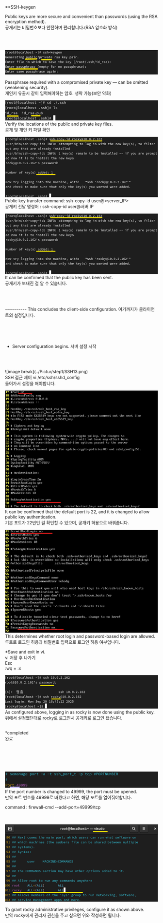 **SSH-keygen


Public keys are more secure and convenient than passwords (using the RSA encryption method).<br>
공개키는 비밀번호보다 안전하며 편리합니다.(RSA 암호화 방식)<br>
<br>
<Br>
<Br>

![image break](../Pictur/step1/SSH10.png)<Br>

Passphrase required with a compromised private key — can be omitted (weakening security).<br>
개인키 유출시 같이 입력해야하는 암호. 생략 가능(보안 약화) 


![image break](../Pictur/step1/SSH11.png)<br>
Verify the locations of the public and private key files.<br>
공개 및 개인 키 파일 확인<Br>


![image break](../Pictur/step1/SSH12.png)<br>
Public key transfer command: ssh-copy-id user@<server_IP><br>
공개키 전달 명령어 : ssh-copy-id user@서버 IP <br>





![image break](../Pictur/step1/SSH12.png)<br>
It can be confirmed that the public key has been sent.<br>
공개키가 보내진 걸 알 수 있습니다.<br>
<br>
<Br>
<br>

----------- This concludes the client-side configuration.
여기까지가 클라이언트의 설정입니다. 
<br>
<Br>
<br>
<br>
<br>

* Server configuration begins. 서버 설정 시작
<br>
<br>
<Br>
![image break](../Pictur/step1/SSH13.png)<br>
SSH 접근 제어
vi /etc/ssh/sshd_config <br>
들어가서 설정을 해야합니다.


![image break](../Pictur/step1/SSH14.png)<br>
It can be confirmed that the default port is 22, and it is changed to allow public key authentication.<br>
기본 포트가 22번인 걸 확인할 수 있으며, 공개키 허용으로 바꿔줍니다.


![image break](../Pictur/step1/SSH15.png)<br>
This determines whether root login and password-based login are allowed.<br>
루트로 로그인 허용과 비밀번호 입력으로 로그인 허용 여부입니다.<br>

*Save and exit in vi.<br>
vi 저장 후 나가기<br>
Esc<br>
:wq = :x


![image break](../Pictur/step1/SSH16.png)<br>
As configured above, logging in as rocky is now done using the public key.<br>
위에서 설정했던대로 rocky로 로그인시 공개키로 로그인 됐습니다.<br>
<br>


*completed<br>
완료<br>
<br>
<br>
<br>
<br>
<Br>



![image break](../Pictur/step1/SSH17.png)<br>
If the port number is changed to 49999, the port must be opened.<br>
만약 포트 번호를 49999로 바꿨다고 하면, 해당 포트를 열어줘야합니다.<br>

command : firewall-cmd --add-port=49999/tcp<br>
<br>
<br>



![image break](../Pictur/step1/SSH18.png)<br>

To grant rocky administrative privileges, configure it as shown above.<br>
만약 rocky에게 관리자 권한을 주고 싶으면 위와 작성하면 됩니다.




